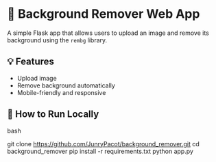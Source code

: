# 🧼 Background Remover Web App

A simple Flask app that allows users to upload an image and remove its background using the `rembg` library.

## 💡 Features
- Upload image
- Remove background automatically
- Mobile-friendly and responsive

## 🚀 How to Run Locally

bash

git clone https://github.com/JunryPacot/background_remover.git
cd background_remover
pip install -r requirements.txt
python app.py
